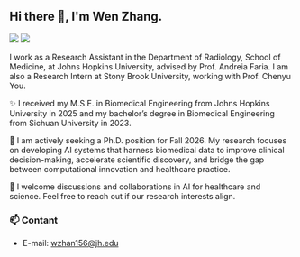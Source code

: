 ## Hi there 👋, I'm Wen Zhang.

[![](https://img.shields.io/badge/🌐%20%20%20Homepage-red??&style=flat)]()  [![](https://img.shields.io/badge/Google%20Scholar-%234285F4.svg?&style=flat&logo=google-scholar&logoColor=white)](https://scholar.google.com/citations?user=_foUdjYAAAAJ&hl=en)

I work as a Research Assistant in the Department of Radiology, School of Medicine, at Johns Hopkins University, advised by Prof. Andreia Faria. I am also a Research Intern at Stony Brook University, working with Prof. Chenyu You.

✨ I received my M.S.E. in Biomedical Engineering from Johns Hopkins University in 2025 and my bachelor’s degree in Biomedical Engineering from Sichuan University in 2023.

🤔 I am actively seeking a Ph.D. position for Fall 2026. My research focuses on developing AI systems that harness biomedical data to improve clinical decision-making, accelerate scientific discovery, and bridge the gap between computational innovation and healthcare practice.

🌱 I welcome discussions and collaborations in AI for healthcare and science. Feel free to reach out if our research interests align.

### 📫 Contant 
- E-mail: wzhan156@jh.edu

